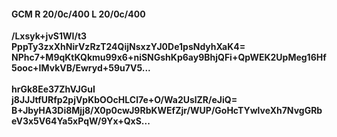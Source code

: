 #### GCM R 20/0c/400 L 20/0c/400
**/Lxsyk+jvS1WI/t3**<br/>**PppTy3zxXhNirVzRzT24QijNsxzYJ0De1psNdyhXaK4=**<br/>**NPhc7+M9qKtKQkmu99x6+niSNGshKp6ay9BhjQFi+QpWEK2UpMeg16Hf5ooc+IMvkVB/Ewryd+59u7V5...**<br/><br/>
**hrGk8Ee37ZhVJGuI**<br/>**j8JJJtfURfp2pjVpKbOOcHLCl7e+O/Wa2UslZR/eJiQ=**<br/>**B+JbyHA3Di8Mjj8/X0p0cwJ9RbKWEfZjr/WUP/GoHcTYwlveXh7NvgGRbeV3x5V64Ya5xPqW/9Yx+QxS...**